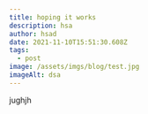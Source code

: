 ```yaml
---
title: hoping it works
description: hsa
author: hsad
date: 2021-11-10T15:51:30.608Z
tags:
  - post
image: /assets/imgs/blog/test.jpg
imageAlt: dsa
---
```

jughjh